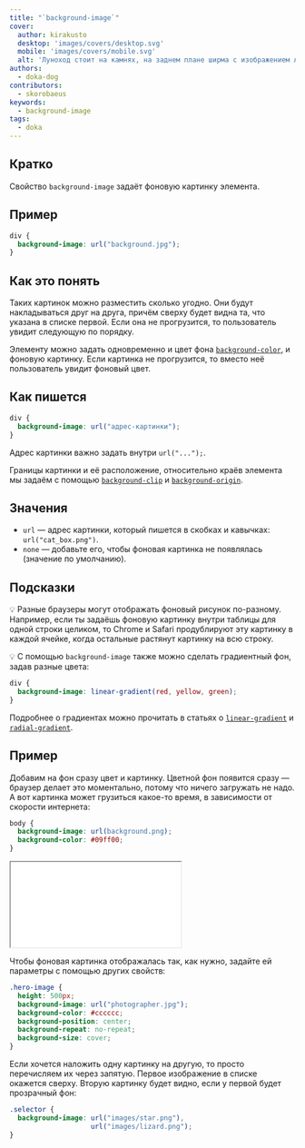 ```yaml
---
title: "`background-image`"
cover:
  author: kirakusto
  desktop: 'images/covers/desktop.svg'
  mobile: 'images/covers/mobile.svg'
  alt: 'Луноход стоит на камнях, на заднем плане ширма с изображением лунной поверхности'
authors:
  - doka-dog
contributors:
  - skorobaeus
keywords:
  - background-image
tags:
  - doka
---
```


## Кратко

Свойство `background-image` задаёт фоновую картинку элемента.

## Пример

```css
div {
  background-image: url("background.jpg");
}
```

## Как это понять

Таких картинок можно разместить сколько угодно. Они будут накладываться друг на друга, причём сверху будет видна та, что указана в списке первой. Если она не прогрузится, то пользователь увидит следующую по порядку.

Элементу можно задать одновременно и цвет фона [`background-color`](/css/background-color), и фоновую картинку. Если картинка не прогрузится, то вместо неё пользователь увидит фоновый цвет.

## Как пишется

```css
div {
  background-image: url("адрес-картинки");
}
```

Адрес картинки важно задать внутри `url("...");`.

Границы картинки и её расположение, относительно краёв элемента мы задаём с помощью [`background-clip`](/css/background-clip) и [`background-origin`](/css/background-origin).

## Значения

- `url` — адрес картинки, который пишется в скобках и кавычках: `url("cat_box.png")`.
- `none` — добавьте его, чтобы фоновая картинка не появлялась (значение по умолчанию).

## Подсказки

💡 Разные браузеры могут отображать фоновый рисунок по-разному. Например, если ты задаёшь фоновую картинку внутри таблицы для одной строки целиком, то Chrome и Safari продублируют эту картинку в каждой ячейке, когда остальные растянут картинку на всю строку.

💡 С помощью `background-image` также можно сделать градиентный фон, задав разные цвета:

```css
div {
  background-image: linear-gradient(red, yellow, green);
}
```

Подробнее о градиентах можно прочитать в статьях о [`linear-gradient`](/css/line-height) и [`radial-gradient`](/css/radial-gradient).

## Пример

Добавим на фон сразу цвет и картинку. Цветной фон появится сразу — браузер делает это моментально, потому что ничего загружать не надо. А вот картинка может грузиться какое-то время, в зависимости от скорости интернета:

```css
body {
  background-image: url(background.png);
  background-color: #09ff00;
}
```

<iframe title="Фоновый рисунок" src="demos/basic/" height="150"></iframe>

Чтобы фоновая картинка отображалась так, как нужно, задайте ей параметры с помощью других свойств:

```css
.hero-image {
  height: 500px;
  background-image: url("photographer.jpg");
  background-color: #cccccc;
  background-position: center;
  background-repeat: no-repeat;
  background-size: cover;
}
```

Если хочется наложить одну картинку на другую, то просто перечисляем их через запятую. Первое изображение в списке окажется сверху. Вторую картинку будет видно, если у первой будет прозрачный фон:

```css
.selector {
  background-image: url("images/star.png"),
                    url("images/lizard.png");
}
```
